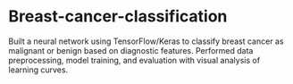 # Breast-cancer-classification
Built a neural network using TensorFlow/Keras to classify breast cancer as malignant or benign based on diagnostic features. Performed data preprocessing, model training, and evaluation with visual analysis of learning curves.
